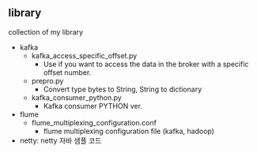 ## library
collection of my library 
- kafka
  - kafka_access_specific_offset.py
    - Use if you want to access the data in the broker with a specific offset number.
  - prepro.py
    - Convert type bytes to String, String to dictionary
  - kafka_consumer_python.py
    - Kafka consumer PYTHON ver.
- flume
  - flume_multiplexing_configuration.conf
    - flume multiplexing configuration file (kafka, hadoop)
- netty: netty 자바 샘플 코드
